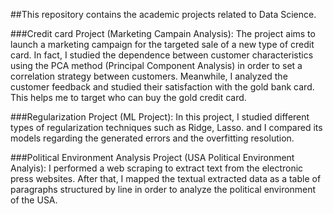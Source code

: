 ##This repository contains the academic projects related to Data Science.

###Credit card Project (Marketing Campain Analysis):
The project aims to launch a marketing campaign for the targeted sale of a new type of credit card. In fact, I studied the dependence between customer characteristics using the PCA method (Principal Component Analysis) in order to set a correlation strategy between customers. Meanwhile, I analyzed the customer feedback and studied their satisfaction with the gold bank card. This helps me to target who can buy the gold credit card.

###Regularization Project (ML Project):
In this project, I studied different types of regularization techniques such as Ridge, Lasso. and I compared its models regarding the generated errors and the overfitting resolution.

###Political Environment Analysis Project (USA Political Environment Analyis):
I performed a web scraping to extract text from the electronic press websites. After that, I mapped the textual extracted data as a table of paragraphs structured by line in order to analyze the political environment of the USA.
